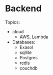  # Backend
 
Topics: 
- cloud
  - AWS, Lambda
- Databases:
  - Exasol
  - sqllite
  - Postgres
  - redis
  - couchdb